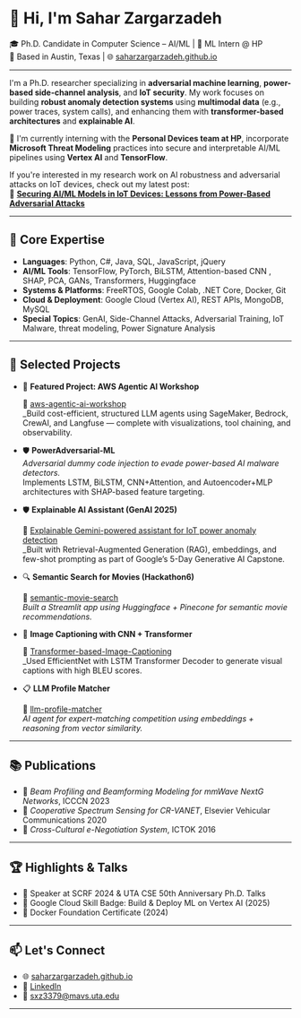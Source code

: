 # 👋 Hi, I'm Sahar Zargarzadeh

🎓 Ph.D. Candidate in Computer Science – AI/ML | 🤖 ML Intern @ HP  
📍 Based in Austin, Texas | 🌐 [saharzargarzadeh.github.io](https://saharzargarzadeh.github.io/)  

---

I'm a Ph.D. researcher specializing in **adversarial machine learning**, **power-based side-channel analysis**, and **IoT security**. My work focuses on building **robust anomaly detection systems** using **multimodal data** (e.g., power traces, system calls), and enhancing them with **transformer-based architectures** and **explainable AI**.

💼 I'm currently interning with the **Personal Devices team at HP**, incorporate **Microsoft Threat Modeling** practices into secure and interpretable AI/ML pipelines using **Vertex AI** and **TensorFlow**.

If you're interested in my research work on AI robustness and adversarial attacks on IoT devices, check out my latest post:  
🔐 **[Securing AI/ML Models in IoT Devices: Lessons from Power-Based Adversarial Attacks](https://saharzargarzadeh.github.io/ai%20security/research/power-side-channel-defense/)**  


---

## 🧠 Core Expertise

- **Languages**: Python, C#, Java, SQL, JavaScript, jQuery
- **AI/ML Tools**: TensorFlow, PyTorch, BiLSTM, Attention-based CNN , SHAP, PCA, GANs, Transformers, Huggingface
- **Systems & Platforms**: FreeRTOS, Google Colab, .NET Core, Docker, Git
- **Cloud & Deployment**: Google Cloud (Vertex AI), REST APIs, MongoDB, MySQL
- **Special Topics**: GenAI, Side-Channel Attacks, Adversarial Training, IoT Malware, threat modeling, Power Signature Analysis

---

## 🔬 Selected Projects


- 🧠 **Featured Project: AWS Agentic AI Workshop**

    🚀 [aws-agentic-ai-workshop](https://github.com/SaharZargarzadeh/aws-agentic-ai-workshop)  
    _Build cost-efficient, structured LLM agents using SageMaker, Bedrock, CrewAI, and Langfuse — complete with visualizations, tool chaining, and observability.


- 🛡 **PowerAdversarial-ML**  
  _Adversarial dummy code injection to evade power-based AI malware detectors._  
  Implements LSTM, BiLSTM, CNN+Attention, and Autoencoder+MLP architectures with SHAP-based feature targeting.

- 🛡 **Explainable AI Assistant (GenAI 2025)**

  🤖 [Explainable Gemini-powered assistant for IoT power anomaly detection](https://github.com/SaharZargarzadeh/Explainable-AI-Assistant-IoT)  
    _Built with Retrieval-Augmented Generation (RAG), embeddings, and few-shot prompting as part of Google’s 5-Day Generative AI Capstone.
 
- 🔍 **Semantic Search for Movies (Hackathon6)**
  
  🚀 [semantic-movie-search](https://github.com/SaharZargarzadeh/semantic-movie-search-hackathon6)  
    _Built a Streamlit app using Huggingface + Pinecone for semantic movie recommendations._

- 🧠 **Image Captioning with CNN + Transformer**

  🚀 [Transformer-based-Image-Captioning](https://github.com/SaharZargarzadeh/ImageCaptioning-Transformer-EfficientNet)  
    _Used EfficientNet with LSTM Transformer Decoder to generate visual captions with high BLEU scores.

- 📋 **LLM Profile Matcher**

  🚀 [llm-profile-matcher](https://github.com/SaharZargarzadeh/llm-profile-matcher)   
     _AI agent for expert-matching competition using embeddings + reasoning from vector similarity._

---

## 📚 Publications

- 📡 _Beam Profiling and Beamforming Modeling for mmWave NextG Networks_, ICCCN 2023  
- 🚗 _Cooperative Spectrum Sensing for CR-VANET_, Elsevier Vehicular Communications 2020  
- 🤝 _Cross-Cultural e-Negotiation System_, ICTOK 2016

---

## 🏆 Highlights & Talks

- 🎤 Speaker at SCRF 2024 & UTA CSE 50th Anniversary Ph.D. Talks  
- 📜 Google Cloud Skill Badge: Build & Deploy ML on Vertex AI (2025)  
- 🐳 Docker Foundation Certificate (2024)

---

## 📫 Let's Connect

- 🌐 [saharzargarzadeh.github.io](https://saharzargarzadeh.github.io/)
- 🔗 [LinkedIn](https://www.linkedin.com/in/sahar-zargarzadeh)
- 📧 sxz3379@mavs.uta.edu

---

